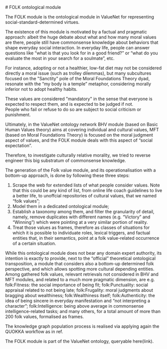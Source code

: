 

# FOLK ontological module



The FOLK module is the ontological module in ValueNet for representing social-standard-determined virtues. <br>

The existence of this module is motivated by a factual and pragmatic approach: albeit the huge debate about what and how many moral values are there, people still have commonsense knowledge about behaviors that shape everyday social interaction.
In everyday life, people can answer questions like “what is that you look for in a good friend?” or “what do you evaluate the most in your search for a soulmate”, etc. <br>

For instance, adopting or not a healthier, low-fat diet may not be considered directly a moral issue (such as trolley dilemmas), but many subcultures focused on the "Sanctity" pole of the Moral Foundations Theory dyad, resonate with the “my body is a temple” metaphor, considering morally inferior not to adopt healthy habits. <br>

These values are considered "mandatory" in the sense that everyone is expected to respect them, and is expected to be judged if not. <br>
People who fail or refuse to do so are subject to social criticism or punishment. <br>



Ultimately, in the ValueNet ontology network BHV module (based on Basic Human Values theory) aims at covering individual and cultural values, MFT (based on Moral Foundations Theory) is focused on the moral judgment aspect of values, and the FOLK module deals with this aspect of “social expectation”.

Therefore, to investigate culturally relative morality, we tried to reverse engineer this big substratum of commonsense knowledge.

The generation of the Folk value module, and its operationalisation with a bottom-up approach, is done by following these three steps:
1. Scrape the web for extended lists of what people consider values. Note that this could be any kind of list, from online life coach guidelines to live a better life, to unoffcial repositories of cultural values, that we named “folk values”;
2. Model them in a dedicated ontological module;
3. Establish a taxonomy among them, and filter the granularity of detail, namely, remove duplicates with different names (e.g. “Victory” and “Winning”) which were pointing at a very similar portion of reality.
4. Treat those values as frames, therefore as classes of situations for which it is possible to individuate roles, lexical triggers, and factual entities that, in their semantics, point at a folk value-related occurrence of a certain situation.

While this ontological module does not bear any domain expert authority, its intention is exactly to provide, next to the “official” theoretical ontological transposition, a module that considers also a bottom-up determined folk perspective, and which allows spotting more cultural depending entities. Among gathered folk values, relevant retrievals not considered in BHV and MFT modules, and related to a much more pragmatic dimension, are e.g. folk:Fitness: the social importance of being fit; folk:Punctuality: social appraisal related to not being late; folk:Frugality: moral judgments about bragging about wealthiness; folk:Wealthiness itself; folk:Authenticity: the idea of being sincere in everyday manifestation and “not interpreting a character”; folk:Intelligence: being above average in commonsense intelligence-related tasks; and many others, for a total amount of more than 200 folk values, formalised as frames.


The knowledge graph population process is realised via applying again the QUOKKA workflow as in ref.

The FOLK module is part of the ValueNet ontology, queryable here(link).
